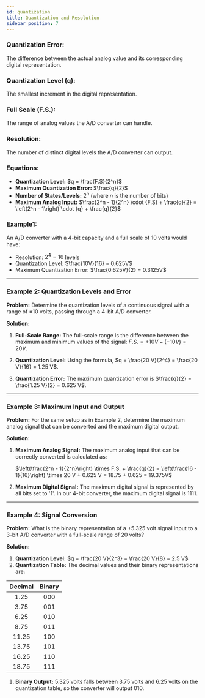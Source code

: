 ```yaml
---
id: quantization
title: Quantization and Resolution
sidebar_position: 7
---
```


### Quantization Error:
The difference between the actual analog value and its corresponding digital representation.

### Quantization Level (q):
The smallest increment in the digital representation.

### Full Scale (F.S.):
The range of analog values the A/D converter can handle.

### Resolution:
The number of distinct digital levels the A/D converter can output.

### Equations:

- **Quantization Level:** $q = \frac{F.S}{2^n}$
- **Maximum Quantization Error:** $\frac{q}{2}$
- **Number of States/Levels:** $2^n$ (where $n$ is the number of bits)
- **Maximum Analog Input:** $\frac{2^n - 1}{2^n} \cdot {F.S} + \frac{q}{2} = \left(2^n - 1\right) \cdot {q} + \frac{q}{2}$

### Example1:
An A/D converter with a 4-bit capacity and a full scale of 10 volts would have:

- Resolution: $2^4 = 16$ levels
- Quantization Level:  $\frac{10V}{16} = 0.625V$
- Maximum Quantization Error: $\frac{0.625V}{2} = 0.3125V$

---

### Example 2: Quantization Levels and Error

**Problem:** Determine the quantization levels of a continuous signal with a range of ±10 volts, passing through a 4-bit A/D converter.

**Solution:**

1. **Full-Scale Range:** The full-scale range is the difference between the maximum and minimum values of the signal: $F.S. = +10 V - (-10 V) = 20 V$.

2. **Quantization Level:** Using the formula, $q = \frac{20 V}{2^4} = \frac{20 V}{16} = 1.25 V$.

3. **Quantization Error:** The maximum quantization error is $\frac{q}{2} = \frac{1.25 V}{2} = 0.625 V$.

---

### Example 3: Maximum Input and Output

**Problem:** For the same setup as in Example 2, determine the maximum analog signal that can be converted and the maximum digital output.

**Solution:**

1. **Maximum Analog Signal:** The maximum analog input that can be correctly converted is calculated as:

   $\left(\frac{2^n - 1}{2^n}\right) \times F.S. + \frac{q}{2} = \left(\frac{16 - 1}{16}\right) \times 20 V + 0.625 V = 18.75 + 0.625 = 19.375V$
   
2. **Maximum Digital Signal:** The maximum digital signal is represented by all bits set to '1'. In our 4-bit converter, the maximum digital signal is 1111.

---

### Example 4: Signal Conversion

**Problem:** What is the binary representation of a +5.325 volt signal input to a 3-bit A/D converter with a full-scale range of 20 volts?

**Solution:**

1. **Quantization Level:** $q = \frac{20 V}{2^3} = \frac{20 V}{8} = 2.5 V$
2. **Quantization Table:** The decimal values and their binary representations are:

<div style={{width: "100%", display: "flex", justifyContent: "center"}}>

| Decimal | Binary |
|:---:|:---:|
| 1.25 | 000 |
| 3.75 | 001 |
| 6.25 | 010 |
| 8.75 | 011 |
| 11.25 | 100 |
| 13.75 | 101 |
| 16.25 | 110 |
| 18.75 | 111 |

</div>

1. **Binary Output:** 5.325 volts falls between 3.75 volts and 6.25 volts on the quantization table, so the converter will output 010.
